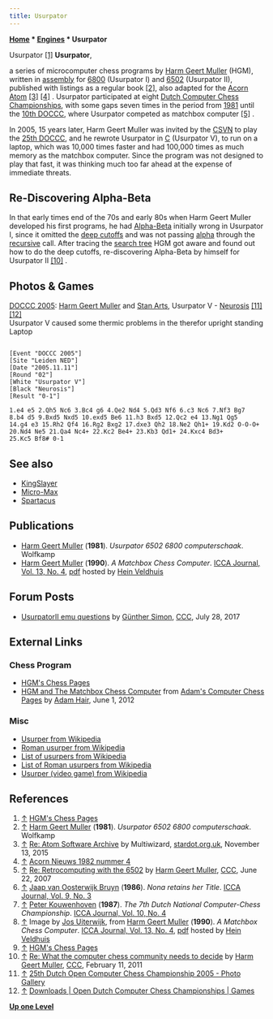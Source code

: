 ```yaml
---
title: Usurpator
---
```

**[Home](Home "Home") \* [Engines](Engines "Engines") \* Usurpator**



 [](http://home.hccnet.nl/h.g.muller/chess.html) Usurpator <a id="cite-note-1" href="#cite-ref-1">[1]</a> 
**Usurpator**,  

a series of microcomputer chess programs by [Harm Geert Muller](Harm_Geert_Muller "Harm Geert Muller") (HGM), written in [assembly](Assembly "Assembly") for [6800](6800 "6800") (Usurpator I) and [6502](6502 "6502") (Usurpator II), published with listings as a regular book <a id="cite-note-2" href="#cite-ref-2">[2]</a>, also adapted for the [Acorn Atom](Acorn_Atom "Acorn Atom") <a id="cite-note-3" href="#cite-ref-3">[3]</a> <a id="cite-note-4" href="#cite-ref-4">[4]</a> . Usurpator participated at eight [Dutch Computer Chess Championships](Dutch_Open_Computer_Chess_Championship "Dutch Open Computer Chess Championship"), with some gaps seven times in the period from [1981](DOCCC_1981 "DOCCC 1981") until the [10th DOCCC](DOCCC_1990 "DOCCC 1990"), where Usurpator competed as matchbox computer <a id="cite-note-5" href="#cite-ref-5">[5]</a> .


In 2005, 15 years later, Harm Geert Muller was invited by the [CSVN](CSVN "CSVN") to play the [25th DOCCC](DOCCC_2005 "DOCCC 2005"), and he rewrote Usurpator in [C](C "C") (Usurpator V), to run on a laptop, which was 10,000 times faster and had 100,000 times as much memory as the matchbox computer. Since the program was not designed to play that fast, it was thinking much too far ahead at the expense of immediate threats. 



## Re-Discovering Alpha-Beta


In that early times end of the 70s and early 80s when Harm Geert Muller developed his first programs, he had [Alpha-Beta](Alpha-Beta "Alpha-Beta") initially wrong in Usurpator I, since it omitted the [deep cutoffs](Beta-Cutoff#deep "Beta-Cutoff") and was not passing [alpha](Alpha "Alpha") through the [recursive](Recursion "Recursion") call. After tracing the [search tree](Search_Tree "Search Tree") HGM got aware and found out how to do the deep cutoffs, re-discovering Alpha-Beta by himself for Usurpator II <a id="cite-note-10" href="#cite-ref-10">[10]</a> .



## Photos & Games


 [](http://old.csvn.nl/gallery23.html) 
[DOCCC 2005](DOCCC_2005 "DOCCC 2005"): [Harm Geert Muller](Harm_Geert_Muller "Harm Geert Muller") and [Stan Arts](Stan_Arts "Stan Arts"), Usurpator V - [Neurosis](Neurosis "Neurosis") <a id="cite-note-11" href="#cite-ref-11">[11]</a> <a id="cite-note-12" href="#cite-ref-12">[12]</a>  
Usurpator V caused some thermic problems in the therefor upright standing Laptop 




```

[Event "DOCCC 2005"]
[Site "Leiden NED"]
[Date "2005.11.11"]
[Round "02"]
[White "Usurpator V"]
[Black "Neurosis"]
[Result "0-1"]

1.e4 e5 2.Qh5 Nc6 3.Bc4 g6 4.Qe2 Nd4 5.Qd3 Nf6 6.c3 Nc6 7.Nf3 Bg7
8.b4 d5 9.Bxd5 Nxd5 10.exd5 Be6 11.h3 Bxd5 12.Qc2 e4 13.Ng1 Qg5
14.g4 e3 15.Rh2 Qf4 16.Rg2 Bxg2 17.dxe3 Qh2 18.Ne2 Qh1+ 19.Kd2 O-O-O+
20.Nd4 Ne5 21.Qa4 Nc4+ 22.Kc2 Be4+ 23.Kb3 Qd1+ 24.Kxc4 Bd3+
25.Kc5 Bf8# 0-1

```

## See also


* [KingSlayer](index.php?title=KingSlayer&action=edit&redlink=1 "KingSlayer (page does not exist)")
* [Micro-Max](Micro-Max "Micro-Max")
* [Spartacus](Spartacus "Spartacus")


## Publications


* [Harm Geert Muller](Harm_Geert_Muller "Harm Geert Muller") (**1981**). *Usurpator 6502 6800 computerschaak*. Wolfkamp
* [Harm Geert Muller](Harm_Geert_Muller "Harm Geert Muller") (**1990**). *A Matchbox Chess Computer*. [ICCA Journal, Vol. 13, No. 4](ICGA_Journal#13_4 "ICGA Journal"), [pdf](http://tinyurl.com/h7yzxry) hosted by [Hein Veldhuis](Hein_Veldhuis "Hein Veldhuis")


## Forum Posts


* [UsurpatorII emu questions](http://www.talkchess.com/forum/viewtopic.php?t=64747) by [Günther Simon](G%C3%BCnther_Simon "Günther Simon"), [CCC](CCC "CCC"), July 28, 2017


## External Links


### Chess Program


* [HGM's Chess Pages](http://home.hccnet.nl/h.g.muller/chess.html)
* [HGM and The Matchbox Chess Computer](http://adamsccpages.blogspot.com/2012/06/hgm-and-matchbox-chess-computer.html) from [Adam's Computer Chess Pages](http://adamsccpages.blogspot.com/) by [Adam Hair](Adam_Hair "Adam Hair"), June 1, 2012


### Misc


* [Usurper from Wikipedia](https://en.wikipedia.org/wiki/Usurper)
* [Roman usurper from Wikipedia](https://en.wikipedia.org/wiki/Roman_usurper)
* [List of usurpers from Wikipedia](https://en.wikipedia.org/wiki/List_of_usurpers)
* [List of Roman usurpers from Wikipedia](https://en.wikipedia.org/wiki/List_of_Roman_usurpers)
* [Usurper (video game) from Wikipedia](https://en.wikipedia.org/wiki/Usurper_%28game%29)


## References


1. <a id="cite-ref-1" href="#cite-note-1">↑</a> [HGM's Chess Pages](http://home.hccnet.nl/h.g.muller/chess.html)
2. <a id="cite-ref-2" href="#cite-note-2">↑</a> [Harm Geert Muller](Harm_Geert_Muller "Harm Geert Muller") (**1981**). *Usurpator 6502 6800 computerschaak*. Wolfkamp
3. <a id="cite-ref-3" href="#cite-note-3">↑</a> [Re: Atom Software Archive](http://stardot.org.uk/forums/viewtopic.php?t=6544&start=900#p124794) by Multiwizard, [stardot.org.uk](http://stardot.org.uk/forums/index.php), November 13, 2015
4. <a id="cite-ref-4" href="#cite-note-4">↑</a> [Acorn Nieuws 1982 nummer 4](http://www.acornatom.nl/atom_nieuws/1982/nr4/19824015.htm)
5. <a id="cite-ref-5" href="#cite-note-5">↑</a> [Re: Retrocomputing with the 6502](http://www.talkchess.com/forum/viewtopic.php?topic_view=threads&p=126155&t=14610) by [Harm Geert Muller](Harm_Geert_Muller "Harm Geert Muller"), [CCC](Computer_Chess_Forums "Computer Chess Forums"), June 22, 2007
6. <a id="cite-ref-6" href="#cite-note-6">↑</a> [Jaap van Oosterwijk Bruyn](Jaap_van_Oosterwijk_Bruyn "Jaap van Oosterwijk Bruyn") (**1986**). *Nona retains her Title*. [ICCA Journal, Vol. 9, No. 3](ICGA_Journal#9_3 "ICGA Journal")
7. <a id="cite-ref-7" href="#cite-note-7">↑</a> [Peter Kouwenhoven](Peter_Kouwenhoven "Peter Kouwenhoven") (**1987**). *The 7th Dutch National Computer-Chess Championship*. [ICCA Journal, Vol. 10, No. 4](ICGA_Journal#10_4 "ICGA Journal")
8. <a id="cite-ref-8" href="#cite-note-8">↑</a> Image by [Jos Uiterwijk](Jos_Uiterwijk "Jos Uiterwijk"), from [Harm Geert Muller](Harm_Geert_Muller "Harm Geert Muller") (**1990**). *A Matchbox Chess Computer*. [ICCA Journal, Vol. 13, No. 4](ICGA_Journal#13_4 "ICGA Journal"), [pdf](http://tinyurl.com/h7yzxry) hosted by [Hein Veldhuis](Hein_Veldhuis "Hein Veldhuis")
9. <a id="cite-ref-9" href="#cite-note-9">↑</a> [HGM's Chess Pages](http://home.hccnet.nl/h.g.muller/chess.html)
10. <a id="cite-ref-10" href="#cite-note-10">↑</a> [Re: What the computer chess community needs to decide](http://www.talkchess.com/forum/viewtopic.php?topic_view=threads&p=394125&t=38007) by [Harm Geert Muller](Harm_Geert_Muller "Harm Geert Muller"), [CCC](Computer_Chess_Forums "Computer Chess Forums"), February 11, 2011
11. <a id="cite-ref-11" href="#cite-note-11">↑</a> [25th Dutch Open Computer Chess Championship 2005 - Photo Gallery](http://old.csvn.nl/gallery23.html)
12. <a id="cite-ref-12" href="#cite-note-12">↑</a> [Downloads | Open Dutch Computer Chess Championships | Games](http://www.csvn.nl/index.php?option=com_docman&task=cat_view&gid=37&Itemid=26&lang=en&limitstart=5)

**[Up one Level](Engines "Engines")**







 
